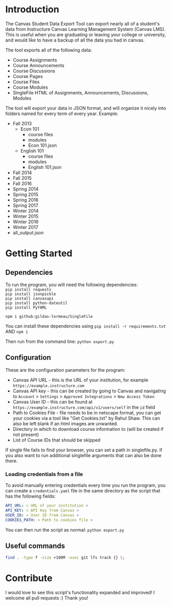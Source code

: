 # Introduction
The Canvas Student Data Export Tool can export nearly all of a student's data from Instructure Canvas Learning Management System (Canvas LMS).
This is useful when you are graduating or leaving your college or university, and would like to have a backup of all the data you had in canvas.

The tool exports all of the following data:
- Course Assignments
- Course Announcements
- Course Discussions
- Course Pages
- Course Files
- Course Modules
- SingleFile HTML of Assignments, Announcements, Discussions, Modules


The tool will export your data in JSON format, and will organize it nicely into folders named for every term of every year.
Example:
- Fall 2013
  - Econ 101
    - course files
    - modules
    - Econ 101.json
  - English 101
    - course files
    - modules
    - English 101.json
- Fall 2014
- Fall 2015
- Fall 2016
- Spring 2014
- Spring 2015
- Spring 2016
- Spring 2017
- Winter 2014
- Winter 2015
- Winter 2016
- Winter 2017
- all_output.json

# Getting Started

## Dependencies
To run the program, you will need the following dependencies:  
`pip install requests`  
`pip install jsonpickle`  
`pip install canvasapi`  
`pip install python-dateutil`  
`pip install PyYAML`

`npm i github:gildas-lormeau/SingleFile`

You can install these dependencies using
`pip install -r requirements.txt` 
AND
`npm i`

Then run from the command line:
`python export.py`

## Configuration
These are the configuration parameters for the program:
- Canvas API URL - this is the URL of your institution, for example `https://example.instructure.com`
- Canvas API key - this can be created by going to Canvas and navigating to `Account` > `Settings` > `Approved Integrations` > `New Access Token`
- Canvas User ID - this can be found at `https://example.instructure.com/api/v1/users/self` in the `id` field
- Path to Cookies File - file needs to be in netscape format, you can get your cookies via a tool like "Get Cookies.txt" by Rahul Shaw. This can also be left blank if an html images are unwanted.
- Directory in which to download course information to (will be created if not present)
- List of Course IDs that should be skipped

If single file fails to find your browser, you can set a path in singlefile.py. If you also want to run additional singlefile arguments that can also be done there.

### Loading credentials from a file
To avoid manually entering credentials every time you run the program, you can create a `credentials.yaml` file in the same directory as the script that has the following fields:

```yaml
API_URL: < URL of your institution >
API_KEY: < API Key from Canvas >
USER_ID: < User ID from Canvas >
COOKIES_PATH: < Path to cookies file >
```

You can then run the script as normal:
`python export.py`

## Useful commands

```bash
find . -type f -size +100M -exec git lfs track {} \;
```

# Contribute
I would love to see this script's functionality expanded and improved! I welcome all pull requests :) Thank you!
